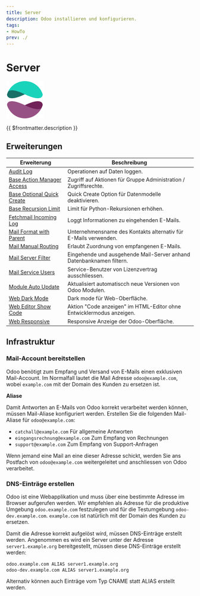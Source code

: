 ```yaml
---
title: Server
description: Odoo installieren und konfigurieren.
tags:
- HowTo
prev: ./
---
```

# Server
![icons_odoo_website_enterprise](attachments/icons_odoo_website_enterprise.png)

{{ $frontmatter.description }}

## Erweiterungen

| Erweiterung                                                       | Beschreibung                                                         |
| ----------------------------------------------------------------- | -------------------------------------------------------------------- |
| [Audit Log](Audit%20Log.md)                                       | Operationen auf Daten loggen.                                        |
| [Base Action Manager Access](Base%20Action%20Manager%20Access.md) | Zugriff auf Aktionen für Gruppe Administration / Zugriffsrechte.     |
| [Base Optional Quick Create](Base%20Optional%20Quick%20Create.md) | Quick Create Option für Datenmodelle deaktivieren.                   |
| [Base Recursion Limit](Base%20Recursion%20Limit.md)               | Limit für Python-Rekursionen erhöhen.                                |
| [Fetchmail Incoming Log](Fetchmail%20Incoming%20Log.md)           | Loggt Informationen zu eingehenden E-Mails.                          |
| [Mail Format with Parent](Mail%20Format%20With%20Parent.md)       | Unternehmensname des Kontakts alternativ für E-Mails verwenden.      |
| [Mail Manual Routing](Mail%20Manual%20Routing.md)                 | Erlaubt Zuordnung von empfangenen E-Mails.                           |
| [Mail Server Filter](Mail%20Server%20Filter.md)                   | Eingehende und ausgehende Mail-Server anhand Datenbanknamen filtern. |
| [Mail Service Users](Mail%20Service%20Users.md)                   | Service-Benutzer von Lizenzvertrag ausschliessen.                    |
| [Module Auto Update](Module%20Auto%20Update.md)                   | Aktualisiert automatiscch neue Versionen von Odoo Modulen.             |
| [Web Dark Mode](Web%20Dark%20Mode.md)                             | Dark mode für Web-Oberfläche.                                        |
| [Web Editor Show Code](Web%20Editor%20Show%20Code.md)             | Aktion "Code anzeigen" im HTML-Editor ohne Entwicklermodus anzeigen. |
| [Web Responsive](Web%20Responsive.md)                             | Responsive Anzeige der Odoo-Oberfläche.                              |

## Infrastruktur

### Mail-Account bereitstellen

Odoo benötigt zum Empfang und Versand von E-Mails einen exklusiven Mail-Account. Im  Normalfall lautet die Mail Adresse `odoo@example.com`, wobei `example.com` mit der Domain des Kunden zu ersetzen ist.

**Aliase**

Damit Antworten an E-Mails von Odoo korrekt verarbeitet werden können, müssen Mail-Aliase konfiguriert werden. Erstellen Sie die folgenden Mail-Aliase für `odoo@example.com`:

* `catchall@example.com` Für allgemeine Antworten
* `eingangsrechnung@example.com` Zum Empfang von Rechnungen
* `support@example.com` Zum Empfang von Support-Anfragen

Wenn jemand eine Mail an eine dieser Adresse schickt, werden Sie ans Postfach von `odoo@example.com` weitergeleitet und anschliessen von Odoo verarbeitet.

### DNS-Einträge erstellen

Odoo ist eine Webapplikation und muss über eine bestimmte Adresse im Browser aufgerufen werden. Wir empfehlen als Adresse für die produktive Umgebung `odoo.example.com` festzulegen und für die Testumgebung `odoo-dev.example.com`. `example.com` ist natürlich mit der Domain des Kunden zu ersetzen.

Damit die Adresse korrekt aufgelöst wird, müssen DNS-Einträge erstellt werden. Angenommen es wird ein Server unter der Adresse `server1.example.org` bereitgestellt, müssen diese DNS-Einträge erstellt werden:

```
odoo.example.com ALIAS server1.example.org
odoo-dev.example.com ALIAS server1.example.org
```

Alternativ können auch Einträge vom Typ CNAME statt ALIAS erstellt werden.
